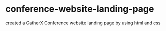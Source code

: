 # conference-website-landing-page
created a GatherX Conference website landing page by using html and css
